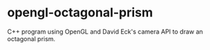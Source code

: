 # opengl-octagonal-prism
C++ program using OpenGL and David Eck's camera API to draw an octagonal prism.
